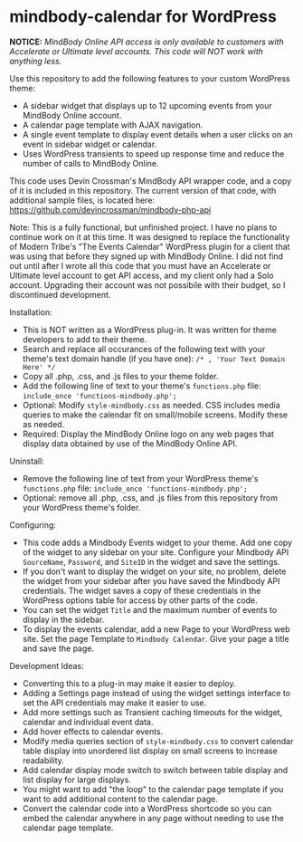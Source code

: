 mindbody-calendar for WordPress
==============================

**NOTICE:** _MindBody Online API access is only available to customers with Accelerate or Ultimate level accounts.  This code will NOT work with anything less._

Use this repository to add the following features to your custom WordPress theme:
* A sidebar widget that displays up to 12 upcoming events from your MindBody Online account.
* A calendar page template with AJAX navigation.
* A single event template to display event details when a user clicks on an event in sidebar widget or calendar.
* Uses WordPress transients to speed up response time and reduce the number of calls to MindBody Online.

This code uses Devin Crossman's MindBody API wrapper code, and a copy of it is included in this repository.  The current version of that code, with additional sample files, is located here:  https://github.com/devincrossman/mindbody-php-api

Note: This is a fully functional, but unfinished project. I have no plans to continue work on it at this time. It was designed to replace the functionality of Modern Tribe's "The Events Calendar" WordPress plugin for a client that was using that before they signed up with MindBody Online.  I did not find out until after I wrote all this code that you must have an Accelerate or Ultimate level account to get API access, and my client only had a Solo account.  Upgrading their account was not possibile with their budget, so I discontinued development.


Installation:

* This is NOT written as a WordPress plug-in.  It was written for theme developers to add to their theme.
* Search and replace all occurances of the following text with your theme's text domain handle (if you have one):   `/* , 'Your Text Domain Here' */`
* Copy all .php, .css, and .js files to your theme folder.
* Add the following line of text to your theme's `functions.php` file: `include_once 'functions-mindbody.php';`
* Optional: Modify `style-mindbody.css` as needed.  CSS includes media queries to make the calendar fit on small/mobile screens.  Modify these as needed.
* Required: Display the MindBody Online logo on any web pages that display data obtained by use of the MindBody Online API.

Uninstall:

* Remove the following line of text from your WordPress theme's `functions.php` file: `include_once 'functions-mindbody.php';`
* Optional: remove all .php, .css, and .js files from this repository from your WordPress theme's folder.

Configuring:

* This code adds a Mindbody Events widget to your theme.  Add one copy of the widget to any sidebar on your site.  Configure your Mindbody API `SourceName`, `Password`, and `SiteID` in the widget and save the settings.  
* If you don't want to display the widget on your site, no problem, delete the widget from your sidebar after you have saved the Mindbody API credentials.  The widget saves a copy of these credentials in the WordPress options table for access by other parts of the code.
* You can set the widget `Title` and the maximum number of events to display in the sidebar.
* To display the events calendar, add a new Page to your WordPress web site. Set the page Template to `Mindbody Calendar`. Give your page a title and save the page.

Development Ideas:
* Converting this to a plug-in may make it easier to deploy.  
* Adding a Settings page instead of using the widget settings interface to set the API credentials may make it easier to use.
* Add more settings such as Transient caching timeouts for the widget, calendar and individual event data.
* Add hover effects to calendar events.
* Modify media queries section of `style-mindbody.css` to convert calendar table display into unordered list display on small screens to increase readability.
* Add calendar display mode switch to switch between table display and list display for large displays.
* You might want to add "the loop" to the calendar page template if you want to add additional content to the calendar page.
* Convert the calendar code into a WordPress shortcode so you can embed the calendar anywhere in any page without needing to use the calendar page template.
